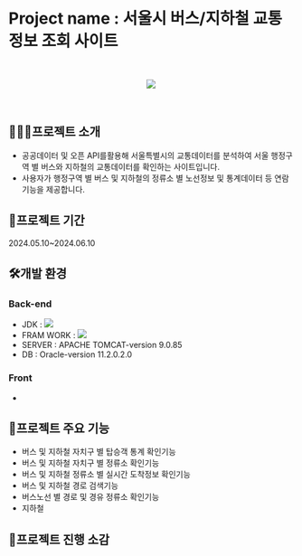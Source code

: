 # Project name : 서울시 버스/지하철 교통정보 조회 사이트
<br/>
<p align="center">
  <img src="https://github.com/kimgeen/SeoulTransport/assets/146930254/7a436044-8976-4548-97fa-d149c65d027f">
</p>
<br/>

## 💁🏻‍♀️프로젝트 소개
* 공공데이터 및 오픈 API를활용해 서울특별시의 교통데이터를 분석하여 서울 행정구역 별 버스와 지하철의 교통데이터를 확인하는 사이트입니다.
* 사용자가 행정구역 별 버스 및 지하철의 정류소 별 노선정보 및 통계데이터 등  연람 기능을 제공합니다.

## 📅프로젝트 기간
2024.05.10~2024.06.10

## 🛠️개발 환경
### Back-end
* JDK : <img src="https://img.shields.io/badge/java-007396?style=for-the-badge&logo=java&logoColor=white"> 
* FRAM WORK : <img src="https://img.shields.io/badge/spring-6DB33F?style=for-the-badge&logo=spring&logoColor=white"/>
* SERVER : APACHE TOMCAT-version 9.0.85
* DB : Oracle-version 11.2.0.2.0
### Front
* 
## 📑프로젝트 주요 기능
* 버스 및 지하철 자치구 별 탑승객 통계 확인기능
* 버스 및 지하철 자치구 별 정류소 확인기능
* 버스 및 지하철 정류소 별 실시간 도착정보 확인기능
* 버스 및 지하철 경로 검색기능
* 버스노선 별 경로 및 경유 정류소 확인기능
* 지하철 
## 💬프로젝트 진행 소감
